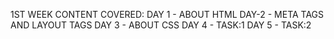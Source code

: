 1ST WEEK CONTENT COVERED:
DAY 1 - ABOUT HTML
DAY-2 - META TAGS AND LAYOUT TAGS
DAY 3 - ABOUT CSS
DAY 4 - TASK:1
DAY 5 - TASK:2
